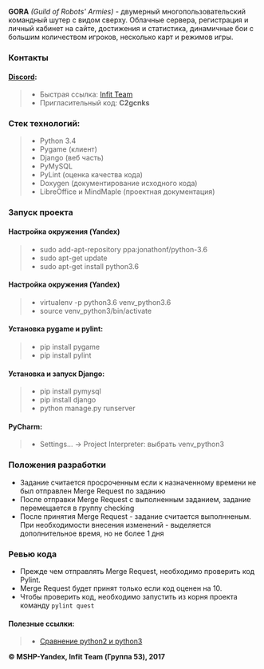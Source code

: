 **GORA** *(Guild of Robots' Armies)* - двумерный многопользовательский командный шутер с видом сверху.
Облачные сервера, регистрация и личный кабинет на сайте, достижения и статистика, динамичные бои с большим количеством игроков, несколько карт и режимов игры.

### Контакты
#### [Discord](https://discordapp.com/):
> - Быстрая ссылка: [Infit Team](https://discordapp.com/invite/C2gcnks)
> - Пригласительный код: **C2gcnks**

### Стек технологий:
> - Python 3.4
> - Pygame (клиент)
> - Django (веб часть)
> - PyMySQL
> - PyLint (оценка качества кода)
> - Doxygen (документирование исходного кода)
> - LibreOffice и MindMaple (проектная документация)

### Запуск проекта

#### Настройка окружения (Yandex)
> - sudo add-apt-repository ppa:jonathonf/python-3.6
> - sudo apt-get update
> - sudo apt-get install python3.6

#### Настройка окружения (Yandex)
> - virtualenv -p python3.6 venv_python3.6
> - source venv_python3/bin/activate

#### Установка pygame и pylint:
> - pip install pygame
> - pip install pylint

#### Установка и запуск Django:
> - pip install pymysql
> - pip install django
> - python manage.py runserver

#### PyCharm:
> - Settings... -> Project Interpreter: выбрать venv_python3

### Положения разработки
- Задание считается просроченным если к назначенному времени не был отправлен Merge Request по заданию
- После отправки Merge Request с выполненным заданием, задание перемещается в группу checking
- После принятия Merge Request - задание считается выполнненым. 
При необходимости внесения изменений - выделяется дополнительное время, но не более 1 дня

### Ревью кода
- Прежде чем отправлять Merge Request, необходимо проверить код Pylint.
- Merge Request будет принят только если код оценен на 10.
- Чтобы проверить код, необходимо запустить из корня проекта команду ```pylint quest```

#### Полезные ссылки:
> - [Сравнение python2 и python3](https://pythonworld.ru/osnovy/python2-vs-python3-razlichiya-sintaksisa.html)

**© MSHP-Yandex, Infit Team (Группа 53), 2017**